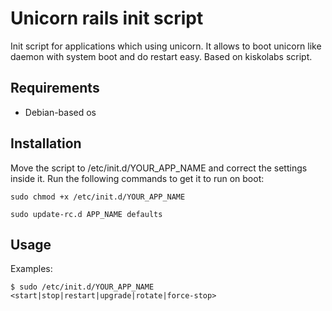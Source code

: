 # Unicorn rails init script

Init script for applications which using unicorn.
It allows to boot unicorn like daemon with system boot and do restart easy.
Based on kiskolabs script.

## Requirements

* Debian-based os

## Installation

Move the script to /etc/init.d/YOUR_APP_NAME and correct the settings inside it.
Run the following commands to get it to run on boot:

    sudo chmod +x /etc/init.d/YOUR_APP_NAME

    sudo update-rc.d APP_NAME defaults


## Usage

Examples:

    $ sudo /etc/init.d/YOUR_APP_NAME <start|stop|restart|upgrade|rotate|force-stop>
